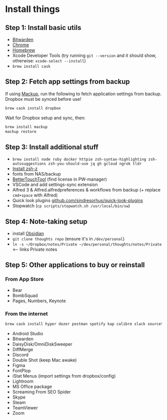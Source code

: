 # Install things

## Step 1: Install basic utils

- [Bitwarden](https://bitwarden.com)
- [Chrome](https://www.google.com/chrome/)
- [Homebrew](https://brew.sh/)
- Xcode Developer Tools (try running `git --version` and it should show, otherwise: `xcode-select --install`)
- `brew install cask`

## Step 2: Fetch app settings from backup

If using [Mackup](https://github.com/lra/mackup), run the following to fetch application settings from backup. Dropbox must be synced before use!

```bash
brew cask install dropbox
```

Wait for Dropbox setup and sync, then:

```bash
brew install mackup
mackup restore
```

## Step 3: Install additional stuff

- `brew install node ruby docker httpie zsh-syntax-highlighting zsh-autosuggestions zsh-you-should-use jq gh gcloud ngrok tldr`
- [Install zsh-z](https://github.com/agkozak/zsh-z)
- fonts from NAS/backup
- [BetterTouchTool](https://folivora.ai/) (find license in PW-manager)
- VSCode and add settings-sync extension
- Alfred 3 & Alfred.alfredpreferences & workflows from backup (+ replace `cmd+space` with Alfred)
- Quick look plugins [github.com/sindresorhus/quick-look-plugins](https://github.com/sindresorhus/quick-look-plugins)
- Stopwatch (`cp scripts/stopwatch.sh /usr/local/bin/sw`)

## Step 4: Note-taking setup

- install [Obsidian](https://obsidian.md)
- `git clone thoughts repo` (ensure it's in `/dev/personal`)
- `ln -s ~/Dropbox/notes/Private ~/dev/personal/thoughts/notes/Private` <-- links Private notes

## Step 5: Other applications to buy or reinstall

### From App Store

- Bear
- BombSquad
- Pages, Numbers, Keynote

### From the internet

```sh
brew cask install hyper dozer postman spotify kap calibre slack sourcetree tableplus tresorit
```
- Android Studio
- Bitwarden
- DaisyDisk/OmniDiskSweeper
- DiffMerge
- Discord
- Double Shot (keep Mac awake)
- Figma
- FontPlop
- iStat Menus (import settings from dropbox/config)
- Lightroom
- MS Office package
- Screaming From SEO Spider
- Skype
- Steam
- TeamViewer
- Zoom
